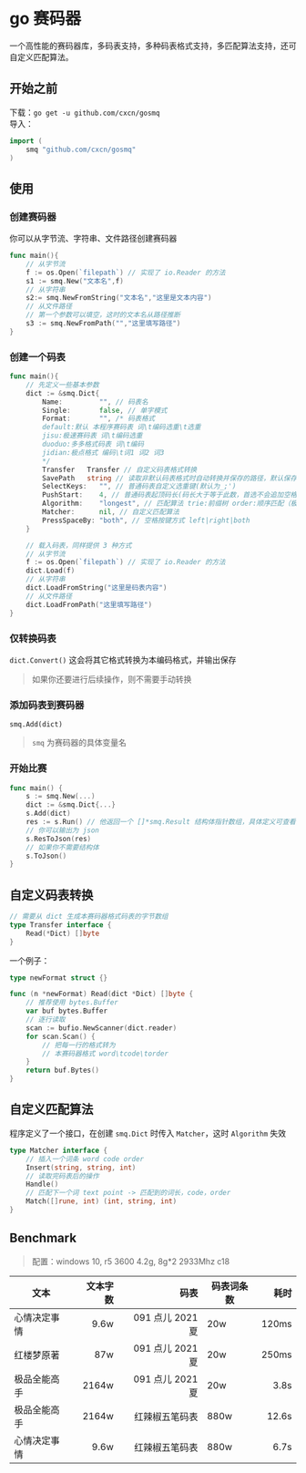 # go 赛码器

一个高性能的赛码器库，多码表支持，多种码表格式支持，多匹配算法支持，还可自定义匹配算法。

## 开始之前

下载：`go get -u github.com/cxcn/gosmq`  
导入：

```go
import (
    smq "github.com/cxcn/gosmq"
)
```

## 使用

### 创建赛码器

你可以从字节流、字符串、文件路径创建赛码器

```go
func main(){
    // 从字节流
    f := os.Open(`filepath`) // 实现了 io.Reader 的方法
    s1 := smq.New("文本名",f)
    // 从字符串
    s2:= smq.NewFromString("文本名","这里是文本内容")
    // 从文件路径
    // 第一个参数可以填空，这时的文本名从路径推断
    s3 := smq.NewFromPath("","这里填写路径")
}
```

### 创建一个码表

```go
func main(){
    // 先定义一些基本参数
    dict := &smq.Dict{
		Name:         "", // 码表名
		Single:       false, // 单字模式
		Format:       "", /* 码表格式
        default:默认 本程序赛码表 词\t编码选重\t选重
        jisu:极速赛码表 词\t编码选重
        duoduo:多多格式码表 词\t编码
        jidian:极点格式 编码\t词1 词2 词3
        */
        Transfer   Transfer // 自定义码表格式转换
	    SavePath   string // 读取非默认码表格式时自动转换并保存的路径，默认保存在 dict 目录下
		SelectKeys:   "", // 普通码表自定义选重键(默认为_;')
		PushStart:    4, // 普通码表起顶码长(码长大于等于此数，首选不会追加空格)
		Algorithm:    "longest", // 匹配算法 trie:前缀树 order:顺序匹配（极速跟打器） longest:最长匹配
		Matcher:      nil, // 自定义匹配算法
		PressSpaceBy: "both", // 空格按键方式 left|right|both
	}

    // 载入码表，同样提供 3 种方式
    // 从字节流
    f := os.Open(`filepath`) // 实现了 io.Reader 的方法
    dict.Load(f)
    // 从字符串
    dict.LoadFromString("这里是码表内容")
    // 从文件路径
    dict.LoadFromPath("这里填写路径")
}
```
### 仅转换码表

`dict.Convert()` 这会将其它格式转换为本编码格式，并输出保存
> 如果你还要进行后续操作，则不需要手动转换

### 添加码表到赛码器

`smq.Add(dict)`
> `smq` 为赛码器的具体变量名

### 开始比赛

```go
func main() {
    s := smq.New(...)
    dict := &smq.Dict{...}
    s.Add(dict)
    res := s.Run() // 他返回一个 []*smq.Result 结构体指针数组，具体定义可查看 struct.go 文件
    // 你可以输出为 json 
    s.ResToJson(res)
    // 如果你不需要结构体
    s.ToJson()
}

```
## 自定义码表转换

```go
// 需要从 dict 生成本赛码器格式码表的字节数组
type Transfer interface {
	Read(*Dict) []byte
}
```

一个例子：
```go
type newFormat struct {}

func (n *newFormat) Read(dict *Dict) []byte {
    // 推荐使用 bytes.Buffer
	var buf bytes.Buffer
    // 逐行读取
    scan := bufio.NewScanner(dict.reader)
    for scan.Scan() {
        // 把每一行的格式转为
        // 本赛码器格式 word\tcode\torder
    }
    return buf.Bytes()
}
```

## 自定义匹配算法

程序定义了一个接口，在创建 `smq.Dict` 时传入 `Matcher`，这时 `Algorithm` 失效
```go
type Matcher interface {
	// 插入一个词条 word code order
	Insert(string, string, int)
	// 读取完码表后的操作
	Handle()
	// 匹配下一个词 text point -> 匹配到的词长，code，order
	Match([]rune, int) (int, string, int)
}
```

## Benchmark

> 配置：windows 10, r5 3600 4.2g, 8g\*2 2933Mhz c18

| 文本         | 文本字数 |             码表 | 码表词条数 |  耗时 |
| ------------ | -------: | ---------------: | ---------- | ----: |
| 心情决定事情 |     9.6w | 091 点儿 2021 夏 | 20w        | 120ms |
| 红楼梦原著   |      87w | 091 点儿 2021 夏 | 20w        | 250ms |
| 极品全能高手 |    2164w | 091 点儿 2021 夏 | 20w        |  3.8s |
| 极品全能高手 |    2164w |   红辣椒五笔码表 | 880w       | 12.6s |
| 心情决定事情 |     9.6w |   红辣椒五笔码表 | 880w       |  6.7s |
